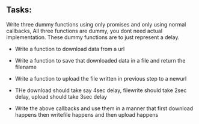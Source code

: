 ## Tasks:

Write three dummy functions using only promises and only using normal callbacks,
All three functions are dummy, you dont need actual implementation. 
These dummy functions are to just represent a delay. 
 -  Write a function to download data from a url
 -  Write a function to save that downloaded data in a file and return the filename
 -  Write a function to upload the file written in previous step to a newurl


- THe download should take say 4sec delay, filewrite should take 2sec delay, upload should take 3sec delay
- Write the above callbacks and use them in a manner that first download happens then writefile happens
and then upload happens
